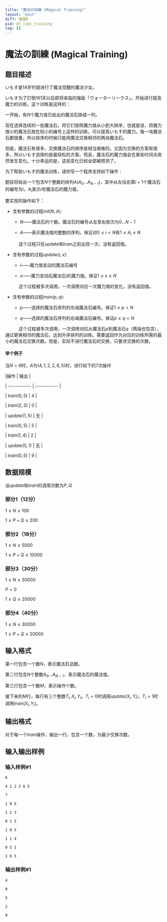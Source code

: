 ```yaml
---
title: "魔法の訓練 (Magical Training)"
layout: "post"
diff: 难度0
pid: AT_ijpc_training
tag: []
---
```


# 魔法の訓練 (Magical Training)

## 题目描述

いもす是14岁时就进行了魔法觉醒的魔法少女。

いもす为了打倒161天以后即将来临的强敌「ウォーターリークス」，开始进行提高魔力的训练。这个训练是这样的：

一开始，有$N$个魔力值已给出的魔法石排成一列。

现在选择连续的一些魔法石，将它们按照魔力值从小到大排序，也就是说，将魔力值小的魔法石放在较小的编号上这样的训练，可以提高いもす的魔力。每一块魔法石都很重，所以排序的时候只能用魔法交换相邻的两块魔法石。

但是，魔法石有很多，交换魔法石的顺序是相当艰难的。又因为交换的方案有很多，所以いもす选择的是最轻松的方案。而且，魔法石的魔力值会在某些时间点突然发生变化。十分幸运的是，这些变化已经全部被预测了。

为了帮助いもす的魔法训练，请你写一个程序支持如下操作：

题目将给出一个包含$N$个整数的排列$A(A_0…A_{N-1})$，其中从左往右第$i+1$个魔法石的编号为$i$，$A_i$表示$i$号魔法石的魔力值。

要实现的操作如下：
+ 含有参数的过程$init(N,A)$:
	+ $N$——魔法石的个数。魔法石的编号从左至右依次为$0...N-1$
    + $A$——表示魔法值的整数的序列。保证对$0\le i< N$有$1\le A_i\le N$

&nbsp;&nbsp;&nbsp;&nbsp;&nbsp;&nbsp;&nbsp;&nbsp;&nbsp;&nbsp;&nbsp;这个过程只在update和train之前出现一次，没有返回值。
+ 含有参数的过程$update(i,x)$:
	+ $i$——魔力值变动的魔法石编号
    + $x$——魔力变动后魔法石$i$的魔力值。保证$1\le x\le N$
    
&nbsp;&nbsp;&nbsp;&nbsp;&nbsp;&nbsp;&nbsp;&nbsp;&nbsp;&nbsp;&nbsp;这个过程被多次调用，一次调用对应一次魔力值的变化，没有返回值。
+ 含有参数的过程$train(p,q)$:
	+ $p$——选择的魔法石序列的左端魔法石编号。保证$1\le p< N$
    + $q$——选择的魔法石序列的右端魔法石编号。保证$p\le q< N$
    
&nbsp;&nbsp;&nbsp;&nbsp;&nbsp;&nbsp;&nbsp;&nbsp;&nbsp;&nbsp;&nbsp;这个过程被多次调用，一次调用对应从魔法石$p$到魔法石$q$（两端也包含），通过更换相邻的魔法石，达到升序排列的训练。需要返回作为对应的训练所需的最小的魔法石交换次数。但是，实际不进行魔法石的交换，只要求交换的次数。

#### 举个例子

当$N=6$时，$A$为$(4,1,2,2,6,5)$时，进行如下的$7$次操作

|操作 | 输出 |
| :----------- | :----------- |
| $train(0, 5)$  | $4$ |
| $train(2, 3)$ | $0$ |
| $update(1, 5)$ | 无 |
| $train(0, 5)$ | $5$ |
| $train(1, 4)$ | $2$ |
| $update(5, 1)$ | 无 |
| $train(0, 5)$ | $9$ |
## 数据规模
设$update$和$train$的调用次数为$P,Q$

### 部分1（12分）

$1\le N\le 100$

$1\le P+Q\le 200$

### 部分2（18分）

$1\le N\le 5000$

$1\le P+Q\le 10000$

### 部分3（30分）

$1\le N\le 30000$

$P=0$

$1\le Q\le 20000$

### 部分4（40分）

$1\le N\le 30000$

$1\le P+Q\le 20000$

## 输入格式

第一行包含一个数$N$，表示魔法石总数。

第二行包含$N$个整数$A_0...A_{N-1}$，表示魔法石的魔法值。

第三行包含一个数$M$，表示操作个数。

接下来的$M$行，每行有三个整数$T_i,X_i,Y_i$。$T_i=0$时调用$update(X_i,Y_i)$，$T_i=1$时调用$train(X_i,Y_i)$。

## 输出格式

对于每一个$train$操作，输出一行，包含一个数，为最少交换次数。

## 输入输出样例
### 输入样例#1
	6
	4 1 2 2 6 5
	7
	1 0 5
	1 2 3
	0 1 5
	1 0 5
	1 1 4
	0 5 1
	1 0 5
### 输出样例#1
	4
	0
	5
	2
	9

